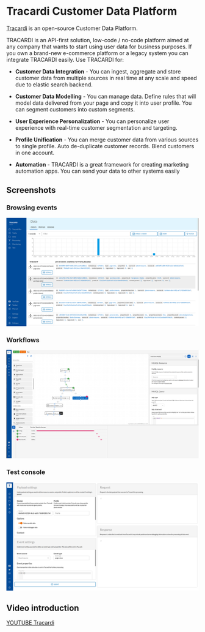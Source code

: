 # Tracardi Customer Data Platform

[Tracardi](http://www.tracardi.com)  is an open-source Customer Data Platform.

TRACARDI is an API-first solution, low-code / no-code platform aimed at any company that 
wants to start using user data for business purposes. If you own a brand-new e-commerce platform or 
a legacy system you can integrate TRACARDI easily. Use TRACARDI for:

 * **Customer Data Integration** - You can ingest, aggregate and store customer data
   from multiple sources in real time at any scale and speed due to elastic search backend.
   
 * **Customer Data Modelling** -  You can manage data. Define rules that will model data delivered
   from your page and copy it into user profile. You can segment customers into custom segments.
   
 * **User Experience Personalization** - You can personalize user experience with
   real-time customer segmentation and targeting.
   
 * **Profile Unification** - You can merge customer data from various sources to
   single profile. Auto de-duplicate customer records. Blend customers in one account.
   
 * **Automation** - TRACARDI is a great framework for creating
   marketing automation apps. You can send your data to other systems easily

## Screenshots

### Browsing events

![Browsing events](images/browsing-events.png)

### Workflows

![Workflow](images/workflow.png)

### Test console

![Test Console](images/test-console.png)

## Video introduction

[YOUTUBE Tracardi](https://www.youtube.com/channel/UC0atjYqW43MdqNiSJBvN__Q)

